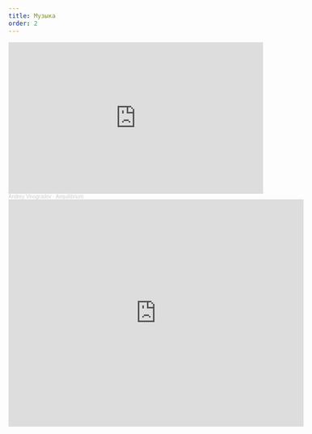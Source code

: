 ```yaml
---
title: Музыка
order: 2
---
```

<iframe width="100%" height="300" scrolling="no" frameborder="no" allow="autoplay" src="https://w.soundcloud.com/player/?url=https%3A//api.soundcloud.com/playlists/825281201&color=%23ff5500&auto_play=false&hide_related=false&show_comments=true&show_user=true&show_reposts=false&show_teaser=true&visual=true"></iframe><div style="font-size: 10px; color: #cccccc;line-break: anywhere;word-break: normal;overflow: hidden;white-space: nowrap;text-overflow: ellipsis; font-family: Interstate,Lucida Grande,Lucida Sans Unicode,Lucida Sans,Garuda,Verdana,Tahoma,sans-serif;font-weight: 100;"><a href="https://soundcloud.com/andrey-vinogradov-2" title="Andrey Vinogradov" target="_blank" style="color: #cccccc; text-decoration: none;">Andrey Vinogradov</a> · <a href="https://soundcloud.com/andrey-vinogradov-2/sets/aequilibrium" title="Aequilibrium" target="_blank" style="color: #cccccc; text-decoration: none;">Aequilibrium</a></div>


<iframe width="584" height="450" scrolling="no" frameborder="no" src="https://w.soundcloud.com/player/?visual=true&amp;url=http%3A%2F%2Fapi.soundcloud.com%2Fplaylists%2F266547816&amp;show_artwork=true&amp;maxwidth=584&amp;maxheight=876"></iframe>
